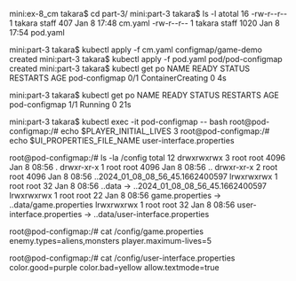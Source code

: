 mini:ex-8_cm takara$ cd part-3/
mini:part-3 takara$ ls -l
atotal 16
-rw-r--r--  1 takara  staff   407 Jan  8 17:48 cm.yaml
-rw-r--r--  1 takara  staff  1020 Jan  8 17:54 pod.yaml

mini:part-3 takara$ kubectl apply -f cm.yaml 
configmap/game-demo created
mini:part-3 takara$ kubectl apply -f pod.yaml 
pod/pod-configmap created
mini:part-3 takara$ kubectl get po
NAME            READY   STATUS              RESTARTS   AGE
pod-configmap   0/1     ContainerCreating   0          4s


mini:part-3 takara$ kubectl get po
NAME            READY   STATUS    RESTARTS   AGE
pod-configmap   1/1     Running   0          21s


mini:part-3 takara$ kubectl exec -it pod-configmap -- bash
root@pod-configmap:/# echo $PLAYER_INITIAL_LIVES
3
root@pod-configmap:/# echo $UI_PROPERTIES_FILE_NAME
user-interface.properties

root@pod-configmap:/# ls -la /config
total 12
drwxrwxrwx 3 root root 4096 Jan  8 08:56 .
drwxr-xr-x 1 root root 4096 Jan  8 08:56 ..
drwxr-xr-x 2 root root 4096 Jan  8 08:56 ..2024_01_08_08_56_45.1662400597
lrwxrwxrwx 1 root root   32 Jan  8 08:56 ..data -> ..2024_01_08_08_56_45.1662400597
lrwxrwxrwx 1 root root   22 Jan  8 08:56 game.properties -> ..data/game.properties
lrwxrwxrwx 1 root root   32 Jan  8 08:56 user-interface.properties -> ..data/user-interface.properties

root@pod-configmap:/# cat /config/game.properties        
enemy.types=aliens,monsters
player.maximum-lives=5    

root@pod-configmap:/# cat /config/user-interface.properties 
color.good=purple
color.bad=yellow
allow.textmode=true   